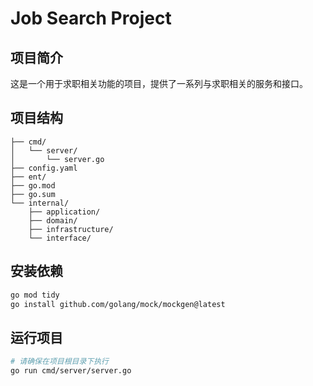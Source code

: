 # Job Search Project

## 项目简介
这是一个用于求职相关功能的项目，提供了一系列与求职相关的服务和接口。

## 项目结构
```
├── cmd/
│   └── server/
│       └── server.go
├── config.yaml
├── ent/
├── go.mod
├── go.sum
└── internal/
    ├── application/
    ├── domain/
    ├── infrastructure/
    └── interface/
```

## 安装依赖
```bash
go mod tidy
go install github.com/golang/mock/mockgen@latest
```

## 运行项目
```bash
# 请确保在项目根目录下执行
go run cmd/server/server.go
```